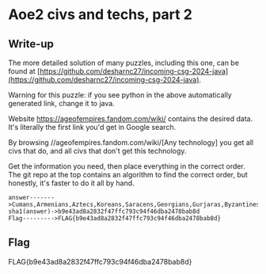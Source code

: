 # Aoe2 civs and techs, part 2

## Write-up

The more detailed solution of many puzzles, including this one, can be found at [https://github.com/desharnc27/incoming-csg-2024-java](https://github.com/desharnc27/incoming-csg-2024-java).

Warning for this puzzle: if you see python in the above automatically generated link, change it to java.

Website https://ageofempires.fandom.com/wiki/ contains the desired data. It's literally the first link you'd get in Google search.

By browsing //ageofempires.fandom.com/wiki/[Any technology] you get all civs that do, and all civs that don't get this technology.

Get the information you need, then place everything in the correct order. The git repo at the top contains an algorithm to find the correct order, but honestly, it's faster to do it all by hand.

```
answer------->Cumans,Armenians,Aztecs,Koreans,Saracens,Georgians,Gurjaras,Byzantines,Franks,Treadmill_Crane,Heavy_Cavalry_Archer,Thumb_Ring,Bracer,Husbandry,Dry_Dock,Heavy_Demolition_Ship,Sanctity,Redemption,Bloodlines,Ring_Archer_Armor
sha1(answer)->b9e43ad8a2832f47ffc793c94f46dba2478bab8d
Flag--------->FLAG{b9e43ad8a2832f47ffc793c94f46dba2478bab8d}
```


## Flag

FLAG{b9e43ad8a2832f47ffc793c94f46dba2478bab8d}